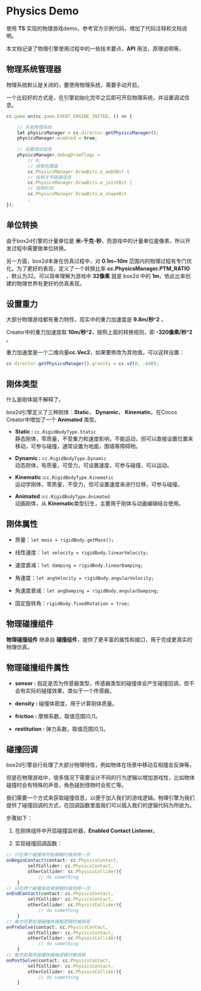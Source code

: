 # Physics Demo

使用 **TS** 实现的物理游戏demo，参考官方示例代码，增加了代码注释和文档说明。

本文档记录了物理引擎使用过程中的一些技术要点，**API** 用法，原理说明等。

## 物理系统管理器
物理系统默认是关闭的，要使用物理系统，需要手动开启。

一个比较好的方式是，在引擎初始化完毕之后即可开启物理系统，并设置调试信息。

```ts
cc.game.on(cc.game.EVENT_ENGINE_INITED, () => {

    // 开启物理系统
    let physicsManager = cc.director.getPhysicsManager();
    physicsManager.enabled = true;
    
    // 设置调试信息
    physicsManager.debugDrawFlags = 
        // 0;
        // 绘制包围盒
        cc.PhysicsManager.DrawBits.e_aabbBit |
        // 绘制关节链接信息
        cc.PhysicsManager.DrawBits.e_jointBit |
        // 绘制形状
        cc.PhysicsManager.DrawBits.e_shapeBit
        ;
});
```

## 单位转换
由于box2d引擎的计量单位是 **米-千克-秒**，而游戏中的计量单位是像素，所以开发过程中需要做单位转换。

另一方面，box2d本身在仿真过程中，对 **0.1m~10m** 范围内的物理过程有专门优化。为了更好的表现，定义了一个转换比率 **cc.PhysicsManager.PTM_RATIO** ，默认为32。可以简单理解为游戏中 **32像素** 就是 box2d 中的 **1m**，依此比率创建的物理世界有更好的仿真表现。

## 设置重力
大部分物理游戏都有重力特性，现实中的重力加速度是 **9.8m/秒^2** 。

Creator中的重力加速度取 **10m/秒^2**，按照上面的转换规则，即 **-320像素/秒^2** 。

重力加速度是一个二维向量**cc.Vec2**，如果要修改为其他值，可以这样设置：

```js
cc.director.getPhysicsManager().gravity = cc.v2(0, -640);
```

## 刚体类型
什么是刚体就不解释了。

box2d引擎定义了三种刚体：**Static**， **Dynamic**， **Kinematic**。在Cocos Creator中增加了一个 **Animated** 类型。

- **Static :** `cc.RigidBodyType.Static`</br>
    静态刚体，零质量，不受重力和速度影响，不能运动，但可以直接设置位置来移动，可参与碰撞，通常设置为地面，围墙等障碍物。

- **Dynamic :** `cc.RigidBodyType.Dynamic`</br>
    动态刚体，有质量，可受力，可设置速度，可参与碰撞，可以运动。

- **Kinematic :**`cc.RigidBodyType.Kinematic`</br>
    运动学刚体，零质量，不受力，但可设置速度来进行位移，可参与碰撞。

- **Animated :**`cc.RigidBodyType.Animated`</br>
    动画刚体，从 **Kinematic**类型衍生，主要用于刚体与动画编辑结合使用。

## 刚体属性
 - 质量：`let mass = rigidBody.getMass();`

 - 线性速度：`let velocity = rigidBody.linearVelocity;`

 - 速度衰减：`let damping = rigidBody.linearDamping;`

 - 角速度：`let angVelocity = rigidBody.angularVelocity;`

 - 角速度衰减：`let angDamping = rigidBody.angularDamping;`

 - 固定旋转角：`rigidBody.fixedRotation = true;`

## 物理碰撞组件
**物理碰撞组件** 继承自 **碰撞组件**，提供了更丰富的属性和接口，用于完成更真实的物理仿真。


## 物理碰撞组件属性
- **sensor :** 指定是否为传感器类型，传感器类型的碰撞体会产生碰撞回调，但不会有实际的碰撞效果，类似于一个传感器。

- **density :** 碰撞体密度，用于计算刚体质量。

- **friction :** 摩擦系数，取值范围[0,1]。

- **restitution :** 弹力系数，取值范围[0,1]。

## 碰撞回调
box2d引擎自行处理了大部分物理特性，例如物体在场景中移动互相撞击反弹等。

但是在物理游戏中，很多情况下需要设计不同的行为逻辑以增加游戏性，比如物体碰撞时会有特殊的声音，角色碰到怪物时会死亡等。

我们需要一个方式来获取碰撞信息，以便于加入我们的游戏逻辑。物理引擎为我们提供了碰撞回调的方式，在回调函数里面我们可以插入我们的逻辑代码为所欲为。

步骤如下：

1. 在刚体组件中开启碰撞监听器，**Enabled Contact Listener**。

2. 实现碰撞回调函数：

```js
// 只在两个碰撞体开始接触时被调用一次
onBeginContact(contact: cc.PhysicsContact,
        selfCollider: cc.PhysicsContact,
        otherCollider: cc.PhysicsCollider){
            // do something
    }
// 只在两个碰撞体结束接触时被调用一次
onEndContact(contact: cc.PhysicsContact,
        selfCollider: cc.PhysicsContact,
        otherCollider: cc.PhysicsCollider){
            // do something
    }
// 每次将要处理碰撞体接触逻辑时被调用
onPreSolve(contact: cc.PhysicsContact,
        selfCollider: cc.PhysicsContact,
        otherCollider: cc.PhysicsCollider){
            // do something
    }
// 每次处理完碰撞体接触逻辑时被调用
onPostSolve(contact: cc.PhysicsContact,
        selfCollider: cc.PhysicsContact,
        otherCollider: cc.PhysicsCollider){
            // do something
    }
```

